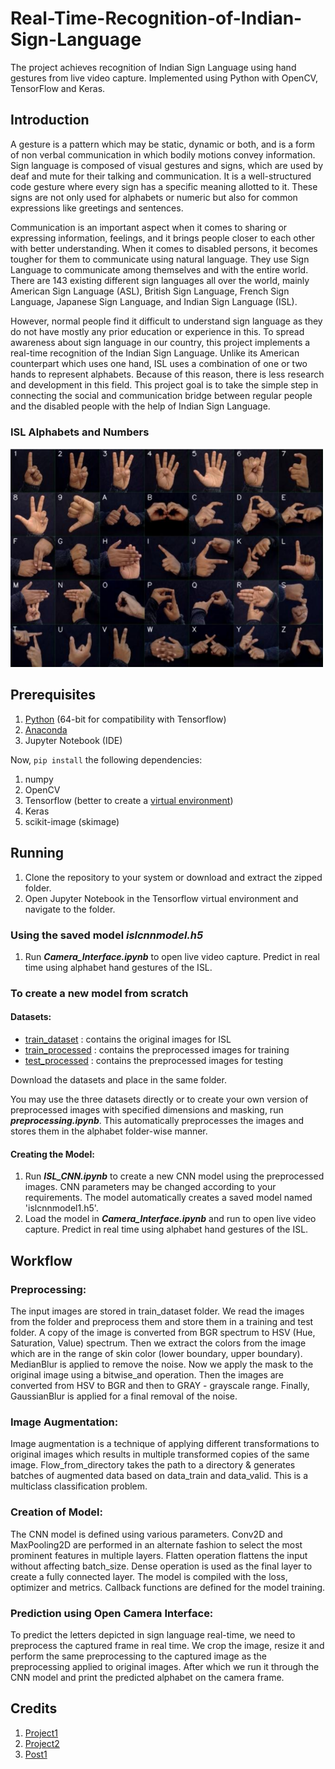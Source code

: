 # Real-Time-Recognition-of-Indian-Sign-Language

The project achieves recognition of Indian Sign Language using hand gestures from live video capture. Implemented using Python with OpenCV, TensorFlow and Keras.

## Introduction 

A gesture is a pattern which may be static, dynamic or both, and is a form of non verbal communication in which bodily motions convey information. Sign language is composed of visual gestures and signs, which are used by deaf and mute for their talking and communication. It is a well-structured code gesture where every sign has a specific meaning allotted to it. These signs are not only used for alphabets or numeric but also for common expressions like greetings and sentences. 

Communication is an important aspect when it comes to sharing or expressing information, feelings, and it brings people closer to each other with better understanding. 
When it comes to disabled persons, it becomes tougher for them to communicate using natural language. They use Sign Language to communicate among themselves and with the entire world. There are 143 existing different sign languages all over the world, mainly American Sign Language (ASL), British Sign Language, French Sign Language, Japanese Sign Language, and Indian Sign Language (ISL). 

However, normal people find it difficult to understand sign language as they do not have mostly any prior education or experience in this. 
To spread awareness about sign language in our country, this project implements a real-time recognition of the Indian Sign Language. 
Unlike its American counterpart which uses one hand, ISL uses a combination of one or two hands to represent alphabets. 
Because of this reason, there is less research and development in this field. 
This project goal is to take the simple step in connecting the social and communication bridge between regular people and the disabled people with the help of Indian Sign Language.

### ISL Alphabets and Numbers

<img src="https://github.com/Varshini-E/Real-Time-Recognition-of-Indian-Sign-Language/blob/master/ISL_Alphabet.png" width="500" height="350"> 

## Prerequisites

1. [Python](https://www.python.org/downloads/) (64-bit for compatibility with Tensorflow)
2. [Anaconda](https://www.anaconda.com/products/individual)
3. Jupyter Notebook (IDE) 

Now, ```pip install``` the following dependencies:

1. numpy
2. OpenCV
3. Tensorflow (better to create a [virtual environment](https://www.tensorflow.org/install/pip))
4. Keras
5. scikit-image (skimage)

## Running 

1. Clone the repository to your system or download and extract the zipped folder. 
2. Open Jupyter Notebook in the Tensorflow virtual environment and navigate to the folder. 

### Using the saved model *islcnnmodel.h5*

1. Run ***Camera_Interface.ipynb*** to open live video capture. Predict in real time using alphabet hand gestures of the ISL.

### To create a new model from scratch

#### Datasets:
- [train_dataset](https://drive.google.com/drive/folders/1A6Swp8UDFqiYGzetnHADW7OkFozI5VVG?usp=sharing) : contains the original images for ISL
- [train_processed](https://drive.google.com/drive/folders/1jPZV32mCO1Rg6ZToVswSIp5-G9rkpAC3?usp=sharing) : contains the preprocessed images for training
- [test_processed](https://drive.google.com/drive/folders/1boqHZ2VhTFEtEZkrRvvJOHGHc1ye-dsH?usp=sharing) : contains the preprocessed images for testing

Download the datasets and place in the same folder.

You may use the three datasets directly or to create your own version of preprocessed images with specified dimensions and masking, run ***preprocessing.ipynb***. This automatically
preprocesses the images and stores them in the alphabet folder-wise manner. 

#### Creating the Model:

1. Run ***ISL_CNN.ipynb*** to create a new CNN model using the preprocessed images. CNN parameters may be changed according to your requirements. 
The model automatically creates a saved model named 'islcnnmodel1.h5'.
2. Load the model in ***Camera_Interface.ipynb*** and run to open live video capture. Predict in real time using alphabet hand gestures of the ISL.

## Workflow

### Preprocessing:

The input images are stored in train_dataset folder. We read the images from the folder and preprocess them and store them in a training and test folder. A copy of the image is converted from BGR spectrum to HSV (Hue, Saturation, Value) spectrum. Then we extract the colors from the image which are in the range of skin color (lower boundary, upper boundary). MedianBlur is applied to remove the noise. Now we apply the mask to the original image using a bitwise_and operation. Then the images are converted from HSV to BGR and then to GRAY - grayscale range. Finally, GaussianBlur is applied for a final removal of the noise. 

### Image Augmentation:

Image augmentation is a technique of applying different transformations to original images which results in multiple transformed copies of the same image. Flow_from_directory takes the path to a directory & generates batches of augmented data based on data_train and data_valid. This is a multiclass classification problem. 

### Creation of Model:

The CNN model is defined using various parameters. Conv2D and MaxPooling2D are performed in an alternate fashion to select the most prominent features in multiple layers. Flatten operation flattens the input without affecting batch_size. Dense operation is used as the final layer to create a fully connected layer.
The model is compiled with the loss, optimizer and metrics. Callback functions are defined for the model training.

### Prediction using Open Camera Interface:

To predict the letters depicted in sign language real-time, we need to preprocess the captured frame in real time. We crop the image, resize it and perform the same preprocessing to the captured image as the preprocessing applied to original images. After which we run it through the CNN model and print the predicted alphabet on the camera frame. 

## Credits 

1. [Project1](https://github.com/imRishabhGupta/Indian-Sign-Language-Recognition)
2. [Project2](https://github.com/Arshad221b/Sign-Language-Recognition)
3. [Post1](https://medium.com/swlh/hand-gestures-using-webcam-and-cnn-convoluted-neural-network-b02c47b3d5ab)






